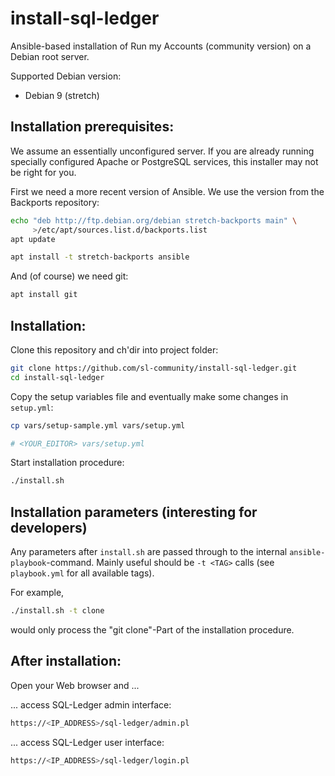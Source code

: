 # install-sql-ledger

Ansible-based installation of Run my Accounts (community version) on
a Debian root server.

Supported Debian version:


* Debian 9 (stretch)



## Installation prerequisites:


We assume an essentially unconfigured server. If you are already running
specially configured Apache or PostgreSQL services, this installer may not be
right for you.

First we need a more recent version of Ansible. We use the version
from the Backports repository:

```sh
echo "deb http://ftp.debian.org/debian stretch-backports main" \
     >/etc/apt/sources.list.d/backports.list
apt update

apt install -t stretch-backports ansible
```


And (of course) we need git:

```sh
apt install git
```

## Installation:

Clone this repository and ch'dir into project folder:

```sh
git clone https://github.com/sl-community/install-sql-ledger.git
cd install-sql-ledger
```

Copy the setup variables file and eventually make some changes in `setup.yml`:

```sh
cp vars/setup-sample.yml vars/setup.yml

# <YOUR_EDITOR> vars/setup.yml
```

Start installation procedure:

```sh
./install.sh
```

## Installation parameters (interesting for developers)

Any parameters after `install.sh` are passed through to the internal 
`ansible-playbook`-command. Mainly useful should be `-t <TAG>` calls
(see `playbook.yml` for all available tags).

For example, 

```sh
./install.sh -t clone
```

would only process the "git clone"-Part of the installation procedure.






## After installation:

Open your Web browser and ...

... access SQL-Ledger admin interface:

```sh
https://<IP_ADDRESS>/sql-ledger/admin.pl
```

... access SQL-Ledger user interface:

```sh
https://<IP_ADDRESS>/sql-ledger/login.pl
```

